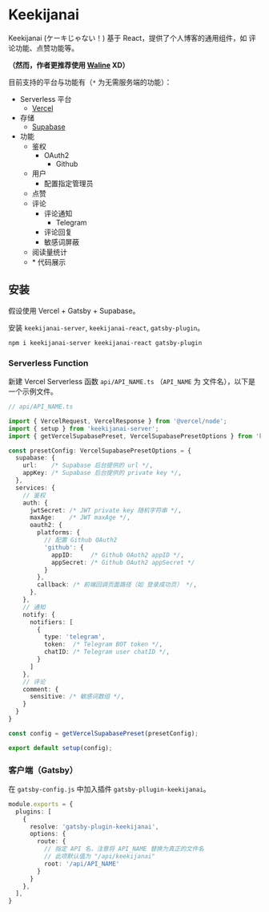 # Keekijanai

Keekijanai (ケーキじゃない！) 基于 React，提供了个人博客的通用组件，如 评论功能、点赞功能等。  

**（然而，作者更推荐使用 [Waline](https://waline.js.org/) XD）**

目前支持的平台与功能有（`*` 为无需服务端的功能）：

- Serverless 平台
  - [Vercel](https://vercel.com/)
- 存储
  - [Supabase](https://supabase.io/)
- 功能
  - 鉴权
    - OAuth2
      - Github
  - 用户
    - 配置指定管理员
  - 点赞
  - 评论
    - 评论通知
      - Telegram
    - 评论回复
    - 敏感词屏蔽
  - 阅读量统计
  - \* 代码展示

## 安装

假设使用 Vercel + Gatsby + Supabase。  

安装 `keekijanai-server`, `keekijanai-react`, `gatsby-plugin`。

```
npm i keekijanai-server keekijanai-react gatsby-plugin
```

### Serverless Function

新建 Vercel Serverless 函数 `api/API_NAME.ts` （`API_NAME` 为 文件名），以下是一个示例文件。

```ts
// api/API_NAME.ts

import { VercelRequest, VercelResponse } from '@vercel/node';
import { setup } from 'keekijanai-server';
import { getVercelSupabasePreset, VercelSupabasePresetOptions } from 'keekijanai-server/presets/vercel-supabase';

const presetConfig: VercelSupabasePresetOptions = {
  supabase: {
    url:    /* Supabase 后台提供的 url */,
    appKey: /* Supabase 后台提供的 private key */,
  },
  services: {
    // 鉴权
    auth: {
      jwtSecret: /* JWT private key 随机字符串 */,
      maxAge:    /* JWT maxAge */,
      oauth2: {
        platforms: {
          // 配置 Github OAuth2
          'github': {
            appID:     /* Github OAuth2 appID */,
            appSecret: /* Github OAuth2 appSecret */
          }
        },
        callback: /* 前端回调页面路径（如 登录成功页） */,
      },
    },
    // 通知
    notify: {
      notifiers: [
        {
          type: 'telegram',
          token:  /* Telegram BOT token */,
          chatID: /* Telegram user chatID */,
        }
      ]
    },
    // 评论
    comment: {
      sensitive: /* 敏感词数组 */,
    }
  }
}

const config = getVercelSupabasePreset(presetConfig);

export default setup(config);
```

### 客户端（Gatsby）

在 `gatsby-config.js` 中加入插件 `gatsby-pllugin-keekijanai`。

```ts
module.exports = {
  plugins: [
    {
      resolve: 'gatsby-plugin-keekijanai',
      options: {
        route: {
          // 指定 API 名，注意将 API_NAME 替换为真正的文件名
          // 此项默认值为 "/api/keekijanai"
          root: '/api/API_NAME'
        }
      }
    },
  ],
}
```


